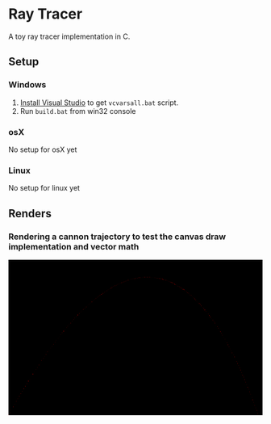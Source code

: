 # Ray Tracer

A toy ray tracer implementation in C.

## Setup

### Windows

1. [Install Visual Studio](https://visualstudio.microsoft.com/vs/) to get `vcvarsall.bat` script.
2. Run `build.bat` from win32 console

### osX

No setup for osX yet

### Linux

No setup for linux yet

## Renders

### Rendering a cannon trajectory to test the canvas draw implementation and vector math

![Render](Renders/cannon.png)
